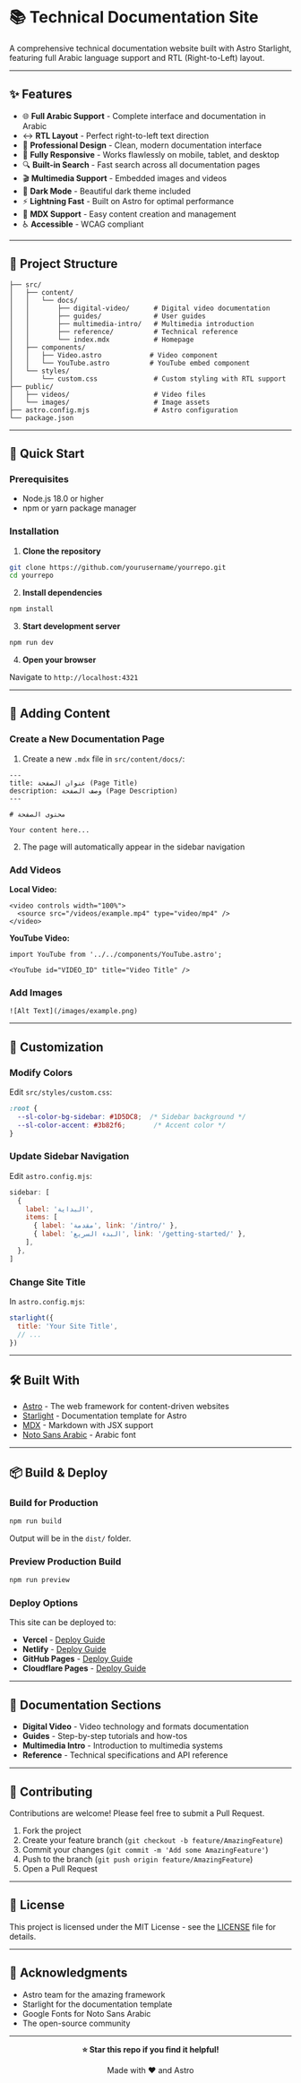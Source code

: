 # 📚 Technical Documentation Site

A comprehensive technical documentation website built with Astro Starlight, featuring full Arabic language support and RTL (Right-to-Left) layout.

---

## ✨ Features

- 🌐 **Full Arabic Support** - Complete interface and documentation in Arabic
- ↔️ **RTL Layout** - Perfect right-to-left text direction
- 🎨 **Professional Design** - Clean, modern documentation interface
- 📱 **Fully Responsive** - Works flawlessly on mobile, tablet, and desktop
- 🔍 **Built-in Search** - Fast search across all documentation pages
- 🎬 **Multimedia Support** - Embedded images and videos
- 🌙 **Dark Mode** - Beautiful dark theme included
- ⚡ **Lightning Fast** - Built on Astro for optimal performance
- 📝 **MDX Support** - Easy content creation and management
- ♿ **Accessible** - WCAG compliant

---

## 📂 Project Structure

```
├── src/
│   ├── content/
│   │   └── docs/
│   │       ├── digital-video/      # Digital video documentation
│   │       ├── guides/             # User guides
│   │       ├── multimedia-intro/   # Multimedia introduction
│   │       ├── reference/          # Technical reference
│   │       └── index.mdx           # Homepage
│   ├── components/
│   │   ├── Video.astro            # Video component
│   │   └── YouTube.astro          # YouTube embed component
│   └── styles/
│       └── custom.css              # Custom styling with RTL support
├── public/
│   ├── videos/                     # Video files
│   └── images/                     # Image assets
├── astro.config.mjs                # Astro configuration
└── package.json
```

---

## 🚀 Quick Start

### Prerequisites

- Node.js 18.0 or higher
- npm or yarn package manager

### Installation

1. **Clone the repository**

```bash
git clone https://github.com/yourusername/yourrepo.git
cd yourrepo
```

2. **Install dependencies**

```bash
npm install
```

3. **Start development server**

```bash
npm run dev
```

4. **Open your browser**

Navigate to `http://localhost:4321`

---

## 📝 Adding Content

### Create a New Documentation Page

1. Create a new `.mdx` file in `src/content/docs/`:

```mdx
---
title: عنوان الصفحة (Page Title)
description: وصف الصفحة (Page Description)
---

# محتوى الصفحة

Your content here...
```

2. The page will automatically appear in the sidebar navigation

### Add Videos

**Local Video:**
```mdx
<video controls width="100%">
  <source src="/videos/example.mp4" type="video/mp4" />
</video>
```

**YouTube Video:**
```mdx
import YouTube from '../../components/YouTube.astro';

<YouTube id="VIDEO_ID" title="Video Title" />
```

### Add Images

```mdx
![Alt Text](/images/example.png)
```

---

## 🎨 Customization

### Modify Colors

Edit `src/styles/custom.css`:

```css
:root {
  --sl-color-bg-sidebar: #1D5DC8;  /* Sidebar background */
  --sl-color-accent: #3b82f6;       /* Accent color */
}
```

### Update Sidebar Navigation

Edit `astro.config.mjs`:

```javascript
sidebar: [
  {
    label: 'البداية',
    items: [
      { label: 'مقدمة', link: '/intro/' },
      { label: 'البدء السريع', link: '/getting-started/' },
    ],
  },
]
```

### Change Site Title

In `astro.config.mjs`:

```javascript
starlight({
  title: 'Your Site Title',
  // ...
})
```

---

## 🛠️ Built With

- [Astro](https://astro.build/) - The web framework for content-driven websites
- [Starlight](https://starlight.astro.build/) - Documentation template for Astro
- [MDX](https://mdxjs.com/) - Markdown with JSX support
- [Noto Sans Arabic](https://fonts.google.com/noto/specimen/Noto+Sans+Arabic) - Arabic font

---

## 📦 Build & Deploy

### Build for Production

```bash
npm run build
```

Output will be in the `dist/` folder.

### Preview Production Build

```bash
npm run preview
```

### Deploy Options

This site can be deployed to:

- **Vercel** - [Deploy Guide](https://docs.astro.build/en/guides/deploy/vercel/)
- **Netlify** - [Deploy Guide](https://docs.astro.build/en/guides/deploy/netlify/)
- **GitHub Pages** - [Deploy Guide](https://docs.astro.build/en/guides/deploy/github/)
- **Cloudflare Pages** - [Deploy Guide](https://docs.astro.build/en/guides/deploy/cloudflare/)

---

## 📖 Documentation Sections

- **Digital Video** - Video technology and formats documentation
- **Guides** - Step-by-step tutorials and how-tos
- **Multimedia Intro** - Introduction to multimedia systems
- **Reference** - Technical specifications and API reference

---

## 🤝 Contributing

Contributions are welcome! Please feel free to submit a Pull Request.

1. Fork the project
2. Create your feature branch (`git checkout -b feature/AmazingFeature`)
3. Commit your changes (`git commit -m 'Add some AmazingFeature'`)
4. Push to the branch (`git push origin feature/AmazingFeature`)
5. Open a Pull Request

---

## 📄 License

This project is licensed under the MIT License - see the [LICENSE](LICENSE) file for details.

---

## 🙏 Acknowledgments

- Astro team for the amazing framework
- Starlight for the documentation template
- Google Fonts for Noto Sans Arabic
- The open-source community

---

<div align="center">

**⭐ Star this repo if you find it helpful!**

Made with ❤️ and Astro

</div>